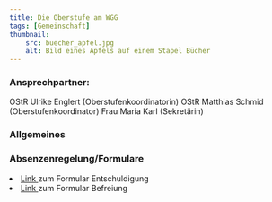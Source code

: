 ```yaml
---
title: Die Oberstufe am WGG
tags: [Gemeinschaft]
thumbnail: 
    src: buecher_apfel.jpg
    alt: Bild eines Apfels auf einem Stapel Bücher
---
```

<h3>
    Ansprechpartner:
</h3>

<p>
    OStR Ulrike Englert (Oberstufenkoordinatorin)
OStR Matthias Schmid (Oberstufenkoordinator)
Frau Maria Karl (Sekretärin)
</p>

<h3>
    Allgemeines
</h3>

<h3>
    Absenzenregelung/Formulare
</h3>


<li>
    <a href="/documents/oberstufe_entschuldigung.pdf" target="_blank">Link </a>  zum Formular Entschuldigung
</li>
<li>
        <a href="/documents/oberstufe_befreiung.pdf" target = "_blank"  >Link </a> zum Formular Befreiung
</li>
   

